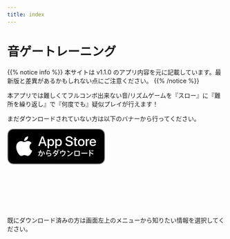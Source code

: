 ```yaml
---
title: index
---
```


# 音ゲートレーニング

{{% notice info %}}
本サイトは v1.1.0 のアプリ内容を元に記載しています。最新版と差異があるかもしれない点にご注意ください。
{{% /notice %}}

本アプリでは難しくてフルコンボ出来ない音/リズムゲームを『スロー』に『難所を繰り返し』で『何度でも』疑似プレイが行えます！

まだダウンロードされていない方は以下のバナーから行ってください。

[![App store link](img_appstore_banner.jp.png#floatleft)](https://itunes.apple.com/jp/app/id1088874473?mt=8)
<br><br><br><br><br><br><br>

既にダウンロード済みの方は画面左上のメニューから知りたい情報を選択してください。